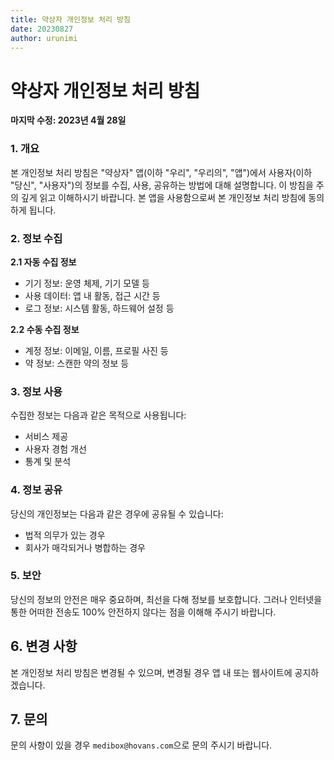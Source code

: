 ```yaml
---
title: 약상자 개인정보 처리 방침
date: 20230827
author: urunimi
---
```


# **약상자 개인정보 처리 방침**

**마지막 수정: 2023년 4월 28일**

### **1. 개요**

본 개인정보 처리 방침은 "약상자" 앱(이하 "우리", "우리의", "앱")에서 사용자(이하 "당신", "사용자")의 정보를 수집, 사용, 공유하는 방법에 대해 설명합니다. 이 방침을 주의 깊게 읽고 이해하시기 바랍니다. 본 앱을 사용함으로써 본 개인정보 처리 방침에 동의하게 됩니다.

### **2. 정보 수집**

**2.1 자동 수집 정보**

- 기기 정보: 운영 체제, 기기 모델 등
- 사용 데이터: 앱 내 활동, 접근 시간 등
- 로그 정보: 시스템 활동, 하드웨어 설정 등

**2.2 수동 수집 정보**

- 계정 정보: 이메일, 이름, 프로필 사진 등
- 약 정보: 스캔한 약의 정보 등

### 3. 정보 사용

수집한 정보는 다음과 같은 목적으로 사용됩니다:

- 서비스 제공
- 사용자 경험 개선
- 통계 및 분석

### 4. 정보 공유

당신의 개인정보는 다음과 같은 경우에 공유될 수 있습니다:

- 법적 의무가 있는 경우
- 회사가 매각되거나 병합하는 경우

### 5. 보안

당신의 정보의 안전은 매우 중요하며, 최선을 다해 정보를 보호합니다. 그러나 인터넷을 통한 어떠한 전송도 100% 안전하지 않다는 점을 이해해 주시기 바랍니다.

## 6. 변경 사항

본 개인정보 처리 방침은 변경될 수 있으며, 변경될 경우 앱 내 또는 웹사이트에 공지하겠습니다.

## 7. 문의

문의 사항이 있을 경우 `medibox@hovans.com`으로 문의 주시기 바랍니다.
